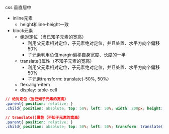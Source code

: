 
css 垂直居中

* inline元素
    * height和line-height一致
* block元素
    * 绝对定位（当已知子元素的宽高）
        * 利用父元素相对定位，子元素绝对定位，并且处置、水平方向个偏移50%
        * 子元素利用负值margin偏移自身宽度、长度的一半
    * translate()属性（不知子元素的宽高）
        * 利用父元素相对定位，子元素绝对定位，并且处置、水平方向个偏移50%
        * 子元素transform: translate(-50%, 50%)
    * flex:align-item
    * display: table-cell

``` css
// 绝对定位（当已知子元素的宽高）
.parent{ position: relative; }
.child{ position: absolute; top: 50%; left: 50%; width: 200px; height: 300px; margin-left: -100px; margin-top: -150px; }

// translate()属性（不知子元素的宽高）
.parent{ position: relative; }
.child{ position: absolute; top: 50%; left: 50%; transform: translate(-50%, 50%) }
```
